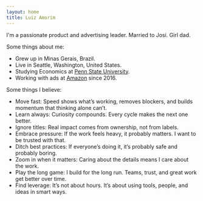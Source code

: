```yaml
---
layout: home
title: Luiz Amorim
---
```


I'm a passionate product and advertising leader.
Married to Josi. Girl dad.

Some things about me:

- Grew up in Minas Gerais, Brazil.
- Live in Seattle, Washington, United States.
- Studying Economics at [Penn State University](https://www.psu.edu/).
- Working with ads at [Amazon](https://www.linkedin.com/in/luizamorim/) since 2016.

Some things I believe:

- Move fast: Speed shows what’s working, removes blockers, and builds momentum that thinking alone can’t.
- Learn always: Curiosity compounds. Every cycle makes the next one better.
- Ignore titles: Real impact comes from ownership, not from labels.
- Embrace pressure: If the work feels heavy, it probably matters. I want to be trusted with that.
- Ditch best practices: If everyone’s doing it, it’s probably safe and probably boring.
- Zoom in when it matters: Caring about the details means I care about the work.
- Play the long game: I build for the long run. Teams, trust, and great work get better over time.
- Find leverage: It’s not about hours. It’s about using tools, people, and ideas in smart ways.

